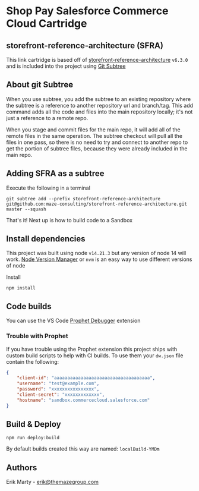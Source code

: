 # Shop Pay Salesforce Commerce Cloud Cartridge

## storefront-reference-architecture (SFRA)

This link cartridge is based off of [storefront-reference-architecture](https://github.com/SalesforceCommerceCloud/storefront-reference-architecture) `v6.3.0` and is included into the project using [Git Subtree](https://gist.github.com/SKempin/b7857a6ff6bddb05717cc17a44091202)

## About git Subtree

When you use subtree, you add the subtree to an existing repository where the subtree is a reference to another repository url and branch/tag. This add command adds all the code and files into the main repository locally; it's not just a reference to a remote repo.

When you stage and commit files for the main repo, it will add all of the remote files in the same operation. The subtree checkout will pull all the files in one pass, so there is no need to try and connect to another repo to get the portion of subtree files, because they were already included in the main repo.

## Adding SFRA as a subtree

Execute the following in a terminal

```
git subtree add --prefix storefront-reference-architecture git@github.com:maze-consulting/storefront-reference-architecture.git master --squash
```

That's it! Next up is how to build code to a Sandbox

## Install dependencies

This project was built using node `v14.21.3` but any version of node 14 will work. [Node Version Manager](https://github.com/nvm-sh/nvm) or `nvm` is an easy way to use different versions of node

Install

`npm install`

## Code builds

You can use the VS Code [Prophet Debugger](https://marketplace.visualstudio.com/items?itemName=SqrTT.prophet) extension

### Trouble with Prophet

If you have trouble using the Prophet extension this project ships with custom build scripts to help with CI builds. To use them your `dw.json` file contain the following:

```json
{
    "client-id": "aaaaaaaaaaaaaaaaaaaaaaaaaaaaaaaaaaaa",
    "username": "test@example.com",
    "password": "xxxxxxxxxxxxxxxx",
    "client-secret": "xxxxxxxxxxxxx",
    "hostname": "sandbox.commercecloud.salesforce.com"
}
```

## Build & Deploy

```
npm run deploy:build
```

By default builds created this way are named: `localBuild-YMDm`

## Authors

Erik Marty - erik@themazegroup.com
